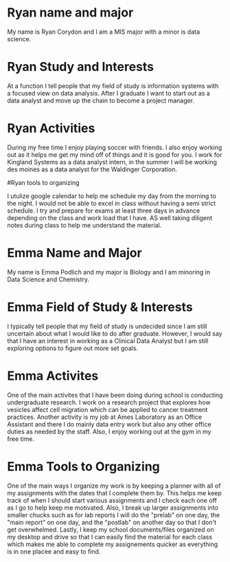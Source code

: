 # Ryan name and major

My name is Ryan Corydon and I am a MIS major with a minor is data science.


# Ryan Study and Interests

At a function I tell people that my field of study is information systems with a focused view on data analysis. After I graduate I want to start out as a data analyst and move up the chain to become a project manager. 

# Ryan Activities

During my free time I enjoy playing soccer with friends. I also enjoy working out as it helps me get my mind off of things and it is good for you. I work for Kingland Systems as a data analyst intern, in the summer I will be working des moines as a data analyst for the Waldinger Corporation.

#Ryan tools to organizing

I utulize google calendar to help me schedule my day from the morning to the night. I would not be able to excel in class without having a semi strict schedule. I try and prepare for exams at least three days in advance depending on the class and work load that I have. AS well taking diligent notes during class to help me understand the material.


# Emma Name and Major
My name is Emma Podlich and my major is Biology and I am minoring in Data Science and Chemistry. 

# Emma Field of Study & Interests
I typically tell people that my field of study is undecided since I am still uncertain about what I would like to do after graduate. However, I would say that I have an interest in working as a Clinical Data Analyst but I am still exploring options to figure out more set goals. 

# Emma Activites
One of the main activites that I have been doing during school is conducting undergraduate research. I work on a research project that explores how vesicles affect cell migration which can be applied to cancer treatment practices. Another activity is my job at Ames Laboratory as an Office Assistant and there I do mainly data entry work but also any other office duties as needed by the staff. Also, I enjoy working out at the gym in my free time.

# Emma Tools to Organizing
One of the main ways I organize my work is by keeping a planner with all of my assignments with the dates that I complete them by. This helps me keep track of when I should start various assignments and I check each one off as I go to help keep me motivated. Also, I break up larger assignments into smaller chucks such as for lab reports I will do the "prelab" on one day, the "main report" on one day, and the "postlab" on another day so that I don't get overwhelmed. Lastly, I keep my school documents/files organized on my desktop and drive so that I can easily find the material for each class which makes me able to complete my assignements quicker as everything is in one placee and easy to find.
